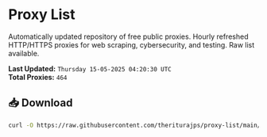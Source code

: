 # Proxy List

Automatically updated repository of free public proxies. Hourly refreshed HTTP/HTTPS proxies for web scraping, cybersecurity, and testing. Raw list available.

**Last Updated:** `Thursday 15-05-2025 04:20:30 UTC`  
**Total Proxies:** `464`

## 📥 Download
```bash
curl -O https://raw.githubusercontent.com/theriturajps/proxy-list/main/proxies.txt
